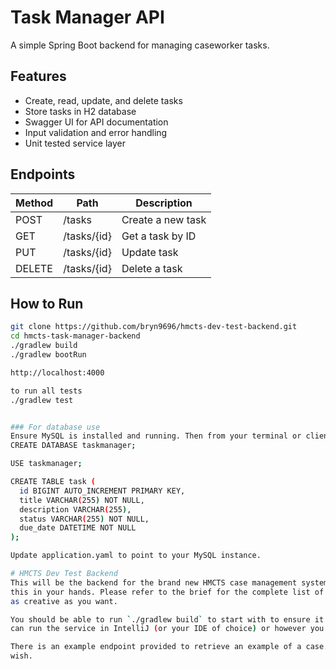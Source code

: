 # Task Manager API

A simple Spring Boot backend for managing caseworker tasks.

## Features

- Create, read, update, and delete tasks
- Store tasks in H2 database
- Swagger UI for API documentation
- Input validation and error handling
- Unit tested service layer

## Endpoints

| Method | Path         | Description       |
|--------|--------------|-------------------|
| POST   | /tasks       | Create a new task |
| GET    | /tasks/{id}  | Get a task by ID  |
| PUT    | /tasks/{id}  | Update task       |
| DELETE | /tasks/{id}  | Delete a task     |

## How to Run

```bash
git clone https://github.com/bryn9696/hmcts-dev-test-backend.git
cd hmcts-task-manager-backend
./gradlew build
./gradlew bootRun

http://localhost:4000

to run all tests
./gradlew test


### For database use
Ensure MySQL is installed and running. Then from your terminal or client run contents of hmcts-schema.sql:
CREATE DATABASE taskmanager;

USE taskmanager;

CREATE TABLE task (
  id BIGINT AUTO_INCREMENT PRIMARY KEY,
  title VARCHAR(255) NOT NULL,
  description VARCHAR(255),
  status VARCHAR(255) NOT NULL,
  due_date DATETIME NOT NULL
);

Update application.yaml to point to your MySQL instance.

# HMCTS Dev Test Backend
This will be the backend for the brand new HMCTS case management system. As a potential candidate we are leaving
this in your hands. Please refer to the brief for the complete list of tasks! Complete as much as you can and be
as creative as you want.

You should be able to run `./gradlew build` to start with to ensure it builds successfully. Then from that you
can run the service in IntelliJ (or your IDE of choice) or however you normally would.

There is an example endpoint provided to retrieve an example of a case. You are free to add/remove fields as you
wish.

